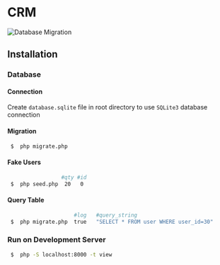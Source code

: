 # CRM

![Database Migration](https://github.com/minkhant1999/crm/workflows/Database%20Migration/badge.svg)

## Installation

### Database

#### Connection
Create `database.sqlite` file in root directory to use `SQLite3` database connection

#### Migration
```sh
 $  php migrate.php
```

#### Fake Users
```sh
                 #qty #id
 $  php seed.php  20   0
```

#### Query Table
```sh
                     #log   #query_string
 $  php migrate.php  true   "SELECT * FROM user WHERE user_id=30"
```

### Run on Development Server

```sh
 $  php -S localhost:8000 -t view
```



